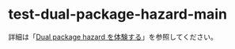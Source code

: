 # test-dual-package-hazard-main

詳細は「[Dual package hazard を体験する](https://zenn.dev/hankei6km/articles/test-dual-package-hazard)」を参照してください。
